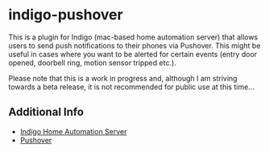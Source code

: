indigo-pushover
===============
This is a plugin for Indigo (mac-based home automation server) that allows users to send push notifications to their phones via Pushover. 
This might be useful in cases where you want to be alerted for certain events (entry door opened, doorbell ring, motion sensor tripped etc.).

Please note that this is a work in progress and, although I am striving towards a beta release, it is not recommended for public use at this time...

Additional Info
------------

- [Indigo Home Automation Server](http://www.perceptiveautomation.com/indigo/index.html)
- [Pushover](http://www.pushover.net)